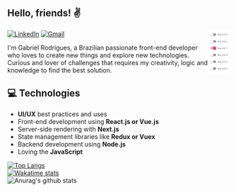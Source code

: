 ## Hello, friends! ✌

<img align='right' width='10%' src='./assets/bug.webp' width='200'>

[![LinkedIn](https://img.shields.io/badge/Gabriel%20Rodrigues-blue?style=flat&logo=Linkedin&logoColor=white&link=https://www.linkedin.com/in/gabrieldev/)](https://www.linkedin.com/in/gabrieldev/)
[![Gmail](https://img.shields.io/badge/-gabriel.desenvolve@gmail.com-c14438?style=flat&logo=Gmail&logoColor=white&link=mailto:gabriel.desenvolve@gmail.com)](mailto:gabriel.desenvolve@gmail.com)

I'm Gabriel Rodrigues, a Brazilian passionate front-end developer who loves to create new things and explore new technologies. Curious and lover of challenges that requires my creativity, logic and knowledge to find the best solution.

## 💻 Technologies

- **UI/UX** best practices and uses
- Front-end development using **React.js or Vue.js**
- Server-side rendering with **Next.js**
- State management libraries like **Redux or Vuex**
- Backend development using **Node.js**
- Loving the **JavaScript**

[![Top Langs](https://github-readme-stats.vercel.app/api/top-langs/?username=gbrdev&layout=compact)](https://github.com/gbrdev?tab=repositories)
\
[![Wakatime stats](https://github-readme-stats.vercel.app/api/wakatime?username=gabrieldev)](https://github.com/gbrdev)
\
![Anurag's github stats](https://github-readme-stats.vercel.app/api?username=gbrdev&show_icons=true&theme=dracula)
